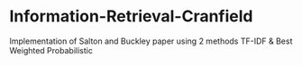 # Information-Retrieval-Cranfield
Implementation of Salton and Buckley paper using 2 methods TF-IDF &amp; Best Weighted Probabilistic
